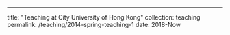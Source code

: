 ---
title: "Teaching at City University of Hong Kong"
collection: teaching
permalink: /teaching/2014-spring-teaching-1
date: 2018-Now




